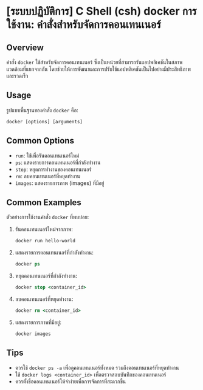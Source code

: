 # [ระบบปฏิบัติการ] C Shell (csh) docker การใช้งาน: คำสั่งสำหรับจัดการคอนเทนเนอร์

## Overview
คำสั่ง `docker` ใช้สำหรับจัดการคอนเทนเนอร์ ซึ่งเป็นหน่วยที่สามารถรันแอปพลิเคชันในสภาพแวดล้อมที่แยกจากกัน โดยช่วยให้การพัฒนาและการปรับใช้แอปพลิเคชันเป็นไปอย่างมีประสิทธิภาพและรวดเร็ว

## Usage
รูปแบบพื้นฐานของคำสั่ง `docker` คือ:

```csh
docker [options] [arguments]
```

## Common Options
- `run`: ใช้เพื่อรันคอนเทนเนอร์ใหม่
- `ps`: แสดงรายการคอนเทนเนอร์ที่กำลังทำงาน
- `stop`: หยุดการทำงานของคอนเทนเนอร์
- `rm`: ลบคอนเทนเนอร์ที่หยุดทำงาน
- `images`: แสดงรายการภาพ (images) ที่มีอยู่

## Common Examples
ตัวอย่างการใช้งานคำสั่ง `docker` ที่พบบ่อย:

1. รันคอนเทนเนอร์ใหม่จากภาพ:
   ```csh
   docker run hello-world
   ```

2. แสดงรายการคอนเทนเนอร์ที่กำลังทำงาน:
   ```csh
   docker ps
   ```

3. หยุดคอนเทนเนอร์ที่กำลังทำงาน:
   ```csh
   docker stop <container_id>
   ```

4. ลบคอนเทนเนอร์ที่หยุดทำงาน:
   ```csh
   docker rm <container_id>
   ```

5. แสดงรายการภาพที่มีอยู่:
   ```csh
   docker images
   ```

## Tips
- ควรใช้ `docker ps -a` เพื่อดูคอนเทนเนอร์ทั้งหมด รวมถึงคอนเทนเนอร์ที่หยุดทำงาน
- ใช้ `docker logs <container_id>` เพื่อตรวจสอบบันทึกของคอนเทนเนอร์
- ควรตั้งชื่อคอนเทนเนอร์ให้จำง่ายเพื่อการจัดการที่สะดวกขึ้น